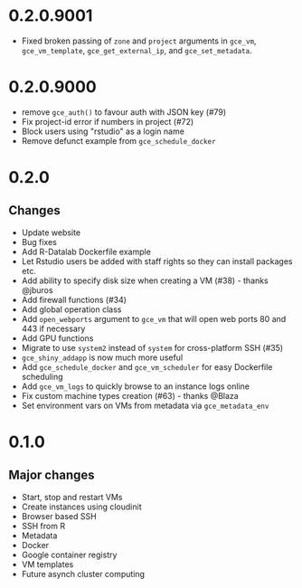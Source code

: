 # 0.2.0.9001

- Fixed broken passing of `zone` and `project` arguments in `gce_vm`, `gce_vm_template`, `gce_get_external_ip`, and `gce_set_metadata`.

# 0.2.0.9000

* remove `gce_auth()` to favour auth with JSON key (#79)
* Fix project-id error if numbers in project (#72)
* Block users using "rstudio" as a login name
* Remove defunct example from `gce_schedule_docker`

# 0.2.0

## Changes

- Update website
- Bug fixes
- Add R-Datalab Dockerfile example
- Let Rstudio users be added with staff rights so they can install packages etc.
- Add ability to specify disk size when creating a VM (#38) - thanks @jburos
- Add firewall functions (#34)
- Add global operation class
- Add `open_webports` argument to `gce_vm` that will open web ports 80 and 443 if necessary
- Add GPU functions
- Migrate to use `system2` instead of `system` for cross-platform SSH (#35)
- `gce_shiny_addapp` is now much more useful
- Add `gce_schedule_docker` and `gce_vm_scheduler` for easy Dockerfile scheduling
- Add `gce_vm_logs` to quickly browse to an instance logs online
- Fix custom machine types creation (#63) - thanks @Blaza
- Set environment vars on VMs from metadata via `gce_metadata_env`

# 0.1.0

## Major changes

- Start, stop and restart VMs
- Create instances using cloudinit
- Browser based SSH
- SSH from R
- Metadata
- Docker
- Google container registry
- VM templates
- Future asynch cluster computing